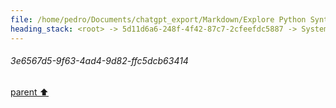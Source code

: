 ```yaml
---
file: /home/pedro/Documents/chatgpt_export/Markdown/Explore Python Syntax Graphviz.md
heading_stack: <root> -> 5d11d6a6-248f-4f42-87c7-2cfeefdc5887 -> System -> 68c39207-346e-47cf-8c4c-5f153f2ac305 -> System -> aaa27992-bb31-4d04-9962-3478d816a032 -> User -> b6e4ecf9-36bd-4820-af58-e4a9f1f5464f -> Assistant -> 73685182-6dbf-42fb-b01f-65ae86e8c2ec -> Tool -> fba7b060-5569-45ff-8746-e0a25d230d1b -> Assistant -> cd968572-a4a2-4360-887a-120f08b7542f -> Tool -> 0163a4d5-f781-4253-ae6d-1f6b7a26924e -> Assistant -> aaa29628-f8f7-410e-b529-8c997524df22 -> User -> 0dd38e9b-4ebc-479f-b81b-40977ca36cd6 -> Assistant -> 9210ea39-cb8a-4240-9aa8-76d97f5c28af -> Tool -> 00dbaeba-6aed-455d-8e33-fd264ae3ac4e -> Assistant -> aaa2b441-f1df-40aa-88cf-b44a26423358 -> User -> 2cf213fe-d050-4421-8c66-02a043530734 -> Assistant -> 2cdb71f0-0e1f-4921-a8d3-3e9e1906acab -> Tool -> a3edaf30-99c0-4a46-a143-d91577190b12 -> Assistant -> 1fe8f69f-8617-4e0c-bc4e-d4ad44a23fe3 -> Assistant -> aaa27edf-4845-4899-9a38-ceaf1a5d7b5e -> User -> 96b436d5-d3b6-4f5d-b15b-1be00af5d5f2 -> Assistant -> ad084724-69b7-40b4-aecf-925b65dee6d0 -> Tool -> 64ff2b40-db69-4835-9788-7578f111f46f -> Assistant -> aaa217a8-ff5c-43d2-a014-6db1590ad616 -> User -> 6ded173f-4fd2-43ce-b01f-323ef6be8750 -> Assistant -> d0c92034-93f9-4197-8cdc-4d69c7e62459 -> Tool -> aaa2e2a0-b4eb-4a3c-9f31-f32a381933ca -> User -> 74802aec-7aef-4aa3-8aea-bea2923fbaad -> Assistant -> aaa2ca8f-0d98-4714-875a-5386fc48f859 -> User -> 6e64d9ae-d68c-4fc1-8a10-051543acd979 -> Assistant -> ae793d8f-e4d3-49c8-96a7-92f3fff4ba99 -> Tool -> fbabf230-e744-4690-ad63-eca029735b67 -> Assistant -> aaa22663-e915-48c4-bea7-373bfc8baa8b -> User -> 3e6567d5-9f63-4ad4-9d82-ffc5dcb63414
---
```

###### 3e6567d5-9f63-4ad4-9d82-ffc5dcb63414
[parent ⬆️](#aaa22663-e915-48c4-bea7-373bfc8baa8b)
